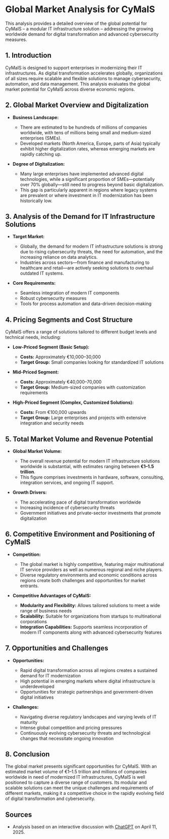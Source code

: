 # Global Market Analysis for CyMaIS

This analysis provides a detailed overview of the global potential for CyMaIS – a modular IT infrastructure solution – addressing the growing worldwide demand for digital transformation and advanced cybersecurity measures.

## 1. Introduction
CyMaIS is designed to support enterprises in modernizing their IT infrastructures. As digital transformation accelerates globally, organizations of all sizes require scalable and flexible solutions to manage cybersecurity, automation, and data management. This analysis evaluates the global market potential for CyMaIS across diverse economic regions.

## 2. Global Market Overview and Digitalization
- **Business Landscape:**  
  - There are estimated to be hundreds of millions of companies worldwide, with tens of millions being small and medium-sized enterprises (SMEs).  
  - Developed markets (North America, Europe, parts of Asia) typically exhibit higher digitalization rates, whereas emerging markets are rapidly catching up.
  
- **Degree of Digitalization:**  
  - Many large enterprises have implemented advanced digital technologies, while a significant proportion of SMEs—potentially over 70% globally—still need to progress beyond basic digitalization.  
  - This gap is particularly apparent in regions where legacy systems are prevalent or where investment in IT modernization has been historically low.

## 3. Analysis of the Demand for IT Infrastructure Solutions
- **Target Market:**  
  - Globally, the demand for modern IT infrastructure solutions is strong due to rising cybersecurity threats, the need for automation, and the increasing reliance on data analytics.  
  - Industries across sectors—from finance and manufacturing to healthcare and retail—are actively seeking solutions to overhaul outdated IT systems.
  
- **Core Requirements:**  
  - Seamless integration of modern IT components  
  - Robust cybersecurity measures  
  - Tools for process automation and data-driven decision-making

## 4. Pricing Segments and Cost Structure
CyMaIS offers a range of solutions tailored to different budget levels and technical needs, including:

- **Low-Priced Segment (Basic Setup):**  
  - **Costs:** Approximately €10,000–30,000  
  - **Target Group:** Small companies looking for standardized IT solutions
  
- **Mid-Priced Segment:**  
  - **Costs:** Approximately €40,000–70,000  
  - **Target Group:** Medium-sized companies with customization requirements
  
- **High-Priced Segment (Complex, Customized Solutions):**  
  - **Costs:** From €100,000 upwards  
  - **Target Group:** Large enterprises and projects with extensive integration and security needs

## 5. Total Market Volume and Revenue Potential
- **Global Market Volume:**  
  - The overall revenue potential for modern IT infrastructure solutions worldwide is substantial, with estimates ranging between **€1–1.5 trillion**.  
  - This figure comprises investments in hardware, software, consulting, integration services, and ongoing IT support.
  
- **Growth Drivers:**  
  - The accelerating pace of digital transformation worldwide  
  - Increasing incidence of cybersecurity threats  
  - Government initiatives and private-sector investments that promote digitalization

## 6. Competitive Environment and Positioning of CyMaIS
- **Competition:**  
  - The global market is highly competitive, featuring major multinational IT service providers as well as numerous regional and niche players.  
  - Diverse regulatory environments and economic conditions across regions create both challenges and opportunities for market entrants.
  
- **Competitive Advantages of CyMaIS:**  
  - **Modularity and Flexibility:** Allows tailored solutions to meet a wide range of business needs  
  - **Scalability:** Suitable for organizations from startups to multinational corporations  
  - **Integration Capabilities:** Supports seamless incorporation of modern IT components along with advanced cybersecurity features

## 7. Opportunities and Challenges
- **Opportunities:**  
  - Rapid digital transformation across all regions creates a sustained demand for IT modernization  
  - High potential in emerging markets where digital infrastructure is underdeveloped  
  - Opportunities for strategic partnerships and government-driven digital initiatives
  
- **Challenges:**  
  - Navigating diverse regulatory landscapes and varying levels of IT maturity  
  - Intense global competition and pricing pressures  
  - Continuously evolving cybersecurity threats and technological changes that necessitate ongoing innovation

## 8. Conclusion
The global market presents significant opportunities for CyMaIS. With an estimated market volume of €1–1.5 trillion and millions of companies worldwide in need of modernized IT infrastructures, CyMaIS is well positioned to capture a diverse range of customers. Its modular and scalable solutions can meet the unique challenges and requirements of different markets, making it a competitive choice in the rapidly evolving field of digital transformation and cybersecurity.

## Sources
- Analysis based on an interactive discussion with [ChatGPT](https://chat.openai.com) on April 11, 2025.
